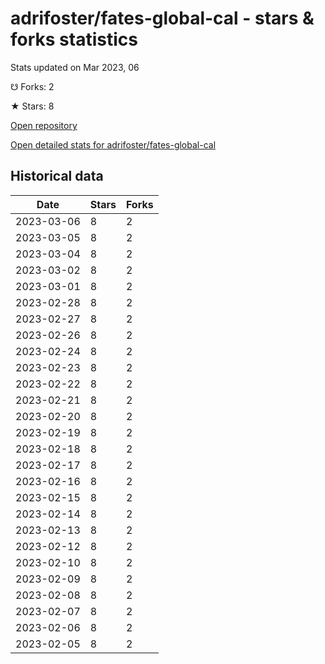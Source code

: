 # adrifoster/fates-global-cal - stars & forks statistics

Stats updated on Mar 2023, 06

☋ Forks: 2

★ Stars: 8

[Open repository](https://github.com/adrifoster/fates-global-cal)

[Open detailed stats for adrifoster/fates-global-cal](https://reviewgithub.com/rep/adrifoster/fates-global-cal)

## Historical data
| Date | Stars | Forks |
|------|-------|-------|
| 2023-03-06 | 8 | 2 | 
| 2023-03-05 | 8 | 2 | 
| 2023-03-04 | 8 | 2 | 
| 2023-03-02 | 8 | 2 | 
| 2023-03-01 | 8 | 2 | 
| 2023-02-28 | 8 | 2 | 
| 2023-02-27 | 8 | 2 | 
| 2023-02-26 | 8 | 2 | 
| 2023-02-24 | 8 | 2 | 
| 2023-02-23 | 8 | 2 | 
| 2023-02-22 | 8 | 2 | 
| 2023-02-21 | 8 | 2 | 
| 2023-02-20 | 8 | 2 | 
| 2023-02-19 | 8 | 2 | 
| 2023-02-18 | 8 | 2 | 
| 2023-02-17 | 8 | 2 | 
| 2023-02-16 | 8 | 2 | 
| 2023-02-15 | 8 | 2 | 
| 2023-02-14 | 8 | 2 | 
| 2023-02-13 | 8 | 2 | 
| 2023-02-12 | 8 | 2 | 
| 2023-02-10 | 8 | 2 | 
| 2023-02-09 | 8 | 2 | 
| 2023-02-08 | 8 | 2 | 
| 2023-02-07 | 8 | 2 | 
| 2023-02-06 | 8 | 2 | 
| 2023-02-05 | 8 | 2 | 

